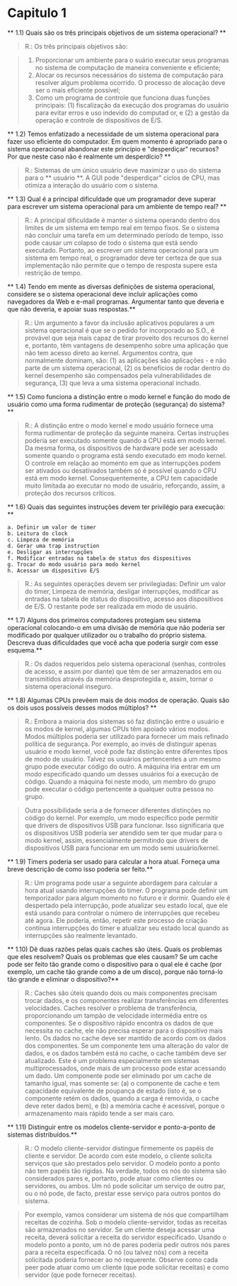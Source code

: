 Capitulo 1
===================
** 1.1) Quais são os três principais objetivos de um sistema operacional? **

> R.: Os três principais objetivos são: 

>    1. Proporcionar um ambiente para o suário executar seus programas no sistema de computação de maneira conveniente e eficiente;
>    2. Alocar os recursos necessários do sistema de computação para resolver algum problema ocorrido. O processo de alocação deve ser o mais eficiente possível;
>	3. Como um programa de controle que funciona duas funções principais: (1) fiscalização da execução dos programas do usuário para evitar erros e uso indevido do computad or, e (2) a gestão da operação e controle de dispositivos de E/S.

** 1.2) Temos enfatizado a necessidade de um sistema operacional para fazer  uso eficiente do computador. Em quem momento é apropriado para o sistema operacional abandonar este princípio e "desperdiçar" recursos? Por que neste caso não é realmente um desperdício? **
> R.: Sistemas de um único usuário deve maximizar o uso do sistema para o ** usuário **. A GUI pode "desperdiçar" ciclos de CPU, mas otimiza a interação do usuário com o sistema.


** 1.3) Qual é a principal dificuldade que um programador deve superar para escrever um sistema operacional para um ambiente de tempo real? **
> R.: A principal dificuldade é manter o sistema operando dentro dos limites de um sistema em tempo real em tempo fixos. Se o sistema não concluir uma tarefa em um determinado período de tempo, isso pode causar um colapso de todo o sistema que está sendo executado. Portanto, ao escrever um sistema operacional para um sistema em tempo real, o programador deve ter certeza de que sua implementação não permite que o tempo de resposta supere esta restrição de tempo.

** 1.4) Tendo em mente as diversas definições de sistema operacional, considere se o sistema operacional deve incluir aplicações como navegadores da Web e e-mail programas. Argumentar tanto que deveria e que não deveria, e apoiar suas respostas.**
> R.: Um argumento a favor da inclusão aplicativos populares a um sistema operacional é que se o pedido for incorporado ao S.O., é provável que seja mais capaz de tirar proveito dos recursos do kernel e, portanto, têm vantagens de desempenho sobre uma aplicação que não tem acesso direto ao kernel. Argumentos contra, que normalmente dominam, são: (1) as aplicações são aplicações - e não parte de um sistema operacional, (2) os benefícios de rodar dentro do kernel desempenho são compensados pela vulnerabilidades de segurança, (3) que leva a uma sistema operacional inchado.

** 1.5) Como funciona a distinção entre o modo kernel e função do modo de usuário como uma forma rudimentar de proteção (segurança) do sistema?**
> R.: A distinção entre o modo kernel e modo usuário fornece uma forma rudimentar de proteção da seguinte maneira. Certas instruções poderia ser executado somente quando a CPU está em modo kernel. Da mesma forma, os dispositivos de hardware pode ser acessado somente quando o programa está sendo executado em modo kernel. O controle em relação ao momento em que as interrupções podem ser ativados ou desativados também só é possível quando o CPU está em modo kernel. Consequentemente, a CPU tem capacidade muito limitada ao executar no modo de usuário, reforçando, assim, a proteção dos recursos críticos.

** 1.6) Quais das seguintes instruções devem ter privilégio para execução: **

    a. Definir um valor de timer
    b. Leitura do clock
    c. Limpeza de memória
    d. Gerar uma trap instruction
    e. Desligar as interrupções
    f. Modificar entradas na tabela de status dos dispositivos
    g. Trocar do modo usuário para modo kernel
    h. Acessar um dispositivo E/S
> R.: As seguintes operações devem ser privilegiadas: Definir um valor do timer, Limpeza de memória, desligar interrupções, modificar as entradas na tabela de status do dispositivo, acesso aos dispositivos de  E/S. O restante pode ser realizada em modo de usuário.

** 1.7) Alguns dos primeiros computadores protegiam seu sistema operacional colocando-o em uma divisão de memória que não poderia ser modificado por qualquer utilizador ou o trabalho do próprio sistema. Descreva duas dificuldades que você acha que poderia surgir com esse esquema.**
> R.: Os dados requeridos pelo sistema operacional (senhas, controles de acesso, e assim por diante) que têm de ser armazenados em ou transmitidos através da memória desprotegida e, assim, tornar o sistema operacional inseguro.

** 1.8) Algumas CPUs prevêem mais de dois modos de operação. Quais são os dois usos possíveis desses modos múltiplos? **
> R.: Embora a maioria dos sistemas só faz distinção entre o usuário e os modos de kernel, algumas CPUs têm apoiado vários modos. Modos múltiplos poderia ser utilizado para fornecer um mais refinado política de segurança. Por exemplo, ao invés de distinguir apenas usuário e modo kernel, você pode faz distinção entre diferentes tipos de modo de usuário. Talvez os usuários pertencentes a um mesmo grupo pode executar código do outro. A máquina iria entrar em um modo especificado quando um desses usuários foi a execução de código. Quando a máquina foi neste modo, um membro do grupo pode executar o código pertencente a qualquer outra pessoa no grupo.

>   Outra possibilidade seria a de fornecer diferentes distinções no código do kernel. Por exemplo, um modo específico pode permitir que drivers de dispositivos USB para funcionar. Isso significaria que os dispositivos USB poderia ser atendido sem ter que mudar para o modo kernel, assim, essencialmente permitindo que drivers de dispositivos USB para funcionar em um modo semi usuário/kernel.

** 1.9) Timers poderia ser usado para calcular a hora atual. Forneça uma breve descrição de como isso poderia ser feito.**
> R.: Um programa pode usar a seguinte abordagem para calcular a hora atual usando interrupções do timer. O programa pode definir um temporizador para algum momento no futuro e ir dormir. Quando ele é despertado pela interrupção, pode atualizar seu estado local, que ele está usando para controlar o número de interrupções que recebeu até agora. Ele poderia, então, repetir este processo de criação contínua interrupções do timer e atualizar seu estado local quando as interrupções são realmente levantado.

** 1.10) Dê duas razões pelas quais caches são úteis. Quais os problemas que eles resolvem? Quais os problemas que eles causam? Se um cache pode ser feito tão grande como o dispositivo para o qual ele é cache (por exemplo, um cache tão grande como a de um disco), porque não torná-lo tão grande e eliminar o dispositivo?**
> R.: Caches são úteis quando dois ou mais componentes precisam trocar dados, e os componentes realizar transferências em diferentes velocidades. Caches resolver o problema de transferência, proporcionando um tampão de velocidade intermédia entre os componentes. Se o dispositivo rápido encontra os dados de que necessita no cache, ele não precisa esperar para o dispositivo mais lento. Os dados no cache deve ser mantido de acordo com os dados dos componentes. Se um componente tem uma alteração do valor de dados, e os dados também está no cache, o cache também deve ser atualizado. Este é um problema especialmente em sistemas multiprocessados, onde mais de um processo pode estar acessando um dado. Um componente pode ser eliminado por um cache de tamanho igual, mas somente se: (a) o componente de cache e tem capacidade equivalente de poupança de estado (isto é, se o componente retém os dados, quando a carga é removida, o cache deve reter dados bem), e (b) a memória cache é acessível, porque o armazenamento mais rápido tende a ser mais caro.

** 1.11) Distinguir entre os modelos cliente-servidor e ponto-a-ponto de sistemas distribuídos.**
> R.: O modelo cliente-servidor distingue firmemente os papéis de cliente e servidor. De acordo com este modelo, o cliente solicita serviços que são prestados pelo servidor. O modelo ponto a ponto não tem papéis tão rígidas. Na verdade, todos os nós do sistema são considerados pares e, portanto, pode atuar como clientes ou servidores, ou ambos. Um nó pode solicitar um serviço de outro par, ou o nó pode, de facto, prestar esse serviço para outros pontos do sistema.

>   Por exemplo, vamos considerar um sistema de nós que compartilham receitas de cozinha. Sob o modelo cliente-servidor, todas as receitas são armazenados no servidor. Se um cliente deseja acessar uma receita, deverá solicitar a receita do servidor especificado. Usando o modelo ponto a ponto, um nó de pares poderia pedir outros nós pares para a receita especificada. O nó (ou talvez nós) com a receita solicitada poderia fornecer ao nó requerente. 
Observe como cada peer pode atuar como um cliente (que pode solicitar receitas) e como servidor (que pode fornecer receitas).